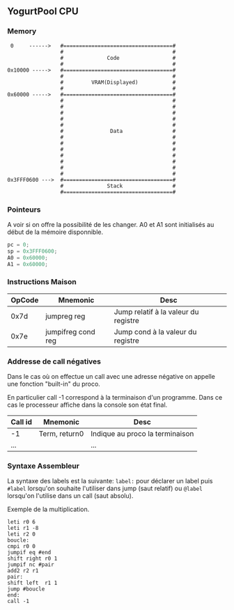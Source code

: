 
## YogurtPool CPU




### Memory
```
 0     ------>   #===================================#
                 #                                   #
                 #              Code                 #
                 #                                   #
0x10000 ----->   #===================================#
                 #                                   #
                 #         VRAM(Displayed)           #
                 #                                   #
0x60000 ----->   #===================================#
                 #                                   #
                 #                                   #
                 #                                   #
                 #                                   #
                 #                                   #
                 #               Data                #
                 #                                   #
                 #                                   #
                 #                                   #
                 #                                   #
                 #                                   #
                 #                                   #
                 #                                   #
0x3FFF0600 --->  #===================================#
                 #              Stack                #
                 #===================================#                                                    
```

### Pointeurs
A voir si on offre la possibilité de les changer. A0 et A1 sont initialisés au début de la mémoire disponnible.
```C
pc = 0;
sp = 0x3FFF0600;
A0 = 0x60000;
A1 = 0x60000;
```

### Instructions Maison


| OpCode        |     Mnemonic        |    Desc                                |
| ------------- | ------------------- | ---------------------------------------|
|   0x7d        |   jumpreg reg       |  Jump relatif à la valeur du registre  |
|   0x7e        | jumpifreg cond reg  |  Jump cond à la valeur du registre     |


### Addresse de call négatives

Dans le cas où on effectue un call avec une adresse négative on appelle une fonction "built-in" du proco.

En particulier call -1 correspond à la terminaison d'un programme. Dans ce cas le processeur affiche dans la console son état final.



| Call id       |     Mnemonic        |    Desc                                |
| ------------- | ------------------- | ---------------------------------------|
|   -1          |   Term, return0     |  Indique au proco la terminaison       |
|   ...         |                     |              ...                       |


### Syntaxe Assembleur

La syntaxe des labels est la suivante: `label:` pour déclarer un label puis `#label` lorsqu'on souhaite l'utiliser dans jump (saut relatif) ou `@label` lorsqu'on l'utilise dans un call (saut absolu).

Exemple de la multiplication.
```
leti r0 6
leti r1 -8
leti r2 0
boucle:
cmpi r0 0
jumpif eq #end
shift right r0 1
jumpif nc #pair
add2 r2 r1
pair:
shift left  r1 1
jump #boucle
end:
call -1
```
